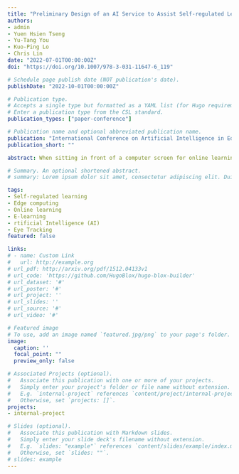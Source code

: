 ```yaml
---
title: "Preliminary Design of an AI Service to Assist Self-regulated Learning by Edge Computing"
authors:
- admin
- Yuen Hsien Tseng
- Yu-Tang You
- Kuo-Ping Lo
- Chris Lin
date: "2022-07-01T00:00:00Z"
doi: "https://doi.org/10.1007/978-3-031-11647-6_119"

# Schedule page publish date (NOT publication's date).
publishDate: "2022-10-01T00:00:00Z"

# Publication type.
# Accepts a single type but formatted as a YAML list (for Hugo requirements).
# Enter a publication type from the CSL standard.
publication_types: ["paper-conference"]

# Publication name and optional abbreviated publication name.
publication: "International Conference on Artificial Intelligence in Education (AIED)"
publication_short: ""

abstract: When sitting in front of a computer screen for online learning, students can be easily distracted by other sources on the Internet. To help students improve their online learning experience, we implemented a highly accessible AI service, which collected facial data from the web camera to assist self-regulated learning for students with privacy protection by way of edge computing. The service can capture self-learning metrics such as eye gazing points and facial expressions. Then the captured facial streaming data can be played back by the user. All steps are done locally at the users’ browser. The learners can review their online learning process to improve their learning efficiency through an interactive interface. Our preliminary evaluation showed promising feedback from real users.

# Summary. An optional shortened abstract.
# summary: Lorem ipsum dolor sit amet, consectetur adipiscing elit. Duis posuere tellus ac convallis placerat. Proin tincidunt magna sed ex sollicitudin condimentum.

tags:
- Self-regulated learning
- Edge computing
- Online learning
- E-learning
- rtificial Intelligence (AI)
- Eye Tracking
featured: false

links:
# - name: Custom Link
#   url: http://example.org
# url_pdf: http://arxiv.org/pdf/1512.04133v1
# url_code: 'https://github.com/HugoBlox/hugo-blox-builder'
# url_dataset: '#'
# url_poster: '#'
# url_project: ''
# url_slides: ''
# url_source: '#'
# url_video: '#'

# Featured image
# To use, add an image named `featured.jpg/png` to your page's folder. 
image:
  caption: ''
  focal_point: ""
  preview_only: false

# Associated Projects (optional).
#   Associate this publication with one or more of your projects.
#   Simply enter your project's folder or file name without extension.
#   E.g. `internal-project` references `content/project/internal-project/index.md`.
#   Otherwise, set `projects: []`.
projects:
- internal-project

# Slides (optional).
#   Associate this publication with Markdown slides.
#   Simply enter your slide deck's filename without extension.
#   E.g. `slides: "example"` references `content/slides/example/index.md`.
#   Otherwise, set `slides: ""`.
# slides: example
---
```

